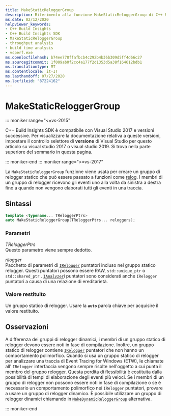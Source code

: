 ```yaml
---
title: MakeStaticReloggerGroup
description: Riferimento alla funzione MakeStaticReloggerGroup di C++ Build Insights SDK.
ms.date: 02/12/2020
helpviewer_keywords:
- C++ Build Insights
- C++ Build Insights SDK
- MakeStaticReloggerGroup
- throughput analysis
- build time analysis
- vcperf.exe
ms.openlocfilehash: b74ee778ffafbcb4c292b4b36b309d5ff4d66c27
ms.sourcegitcommit: 1f009ab0f2cc4a177f2d1353d5a38f164612bdb1
ms.translationtype: MT
ms.contentlocale: it-IT
ms.lasthandoff: 07/27/2020
ms.locfileid: "87224162"
---
```

# <a name="makestaticreloggergroup"></a>MakeStaticReloggerGroup

::: moniker range="<=vs-2015"

C++ Build Insights SDK è compatibile con Visual Studio 2017 e versioni successive. Per visualizzare la documentazione relativa a queste versioni, impostare il controllo selettore di **versione** di Visual Studio per questo articolo su visual studio 2017 o visual studio 2019. Si trova nella parte superiore del sommario in questa pagina.

::: moniker-end
::: moniker range=">=vs-2017"

La `MakeStaticReloggerGroup` funzione viene usata per creare un gruppo di relogger statico che può essere passato a funzioni come [relog](relog.md). I membri di un gruppo di relogger ricevono gli eventi uno alla volta da sinistra a destra fino a quando non vengono elaborati tutti gli eventi in una traccia.

## <a name="syntax"></a>Sintassi

```cpp
template <typename... TReloggerPtrs>
auto MakeStaticReloggerGroup(TReloggerPtrs... reloggers);
```

### <a name="parameters"></a>Parametri

*TReloggerPtrs*\
Questo parametro viene sempre dedotto.

*rilogger*\
Pacchetto di parametri di [`IRelogger`](../other-types/irelogger-class.md) puntatori incluso nel gruppo statico relogger. Questi puntatori possono essere RAW, `std::unique_ptr` o `std::shared_ptr` . [`IAnalyzer`](../other-types/ianalyzer-class.md)i puntatori sono considerati anche `IRelogger` puntatori a causa di una relazione di ereditarietà.

### <a name="return-value"></a>Valore restituito

Un gruppo statico di relogger. Usare la **`auto`** parola chiave per acquisire il valore restituito.

## <a name="remarks"></a>Osservazioni

A differenza dei gruppi di relogger dinamici, i membri di un gruppo statico di relogger devono essere noti in fase di compilazione. Inoltre, un gruppo statico di relogger contiene [`IRelogger`](../other-types/irelogger-class.md) puntatori che non hanno un comportamento polimorfico. Quando si usa un gruppo statico di relogger per analizzare una traccia di Event Tracing for Windows (ETW), le chiamate all' `IRelogger` interfaccia vengono sempre risolte nell'oggetto a cui punta il membro del gruppo relogger. Questa perdita di flessibilità è costituita dalla possibilità di tempi di elaborazione degli eventi più veloci. Se i membri di un gruppo di relogger non possono essere noti in fase di compilazione o se è necessario un comportamento polimorfico nei `IRelogger` puntatori, provare a usare un gruppo di relogger dinamico. È possibile utilizzare un gruppo di relogger dinamici chiamando in [`MakeDynamicReloggerGroup`](make-dynamic-relogger-group.md) alternativa.

::: moniker-end
